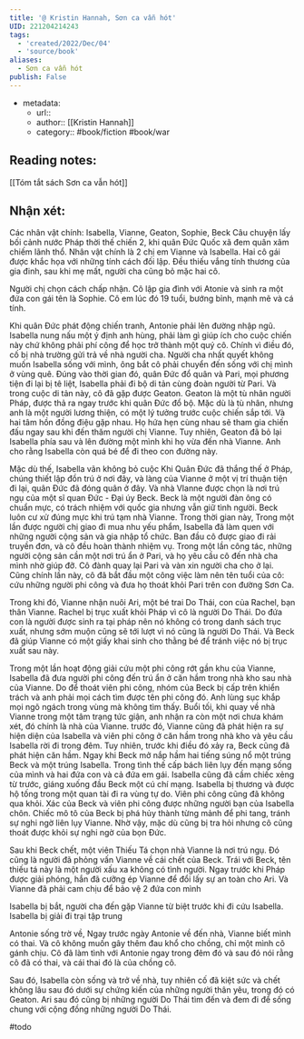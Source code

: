 ```yaml
---
title: '@ Kristin Hannah, Sơn ca vẫn hót'
UID: 221204214243
tags:
  - 'created/2022/Dec/04'
  - 'source/book'
aliases:
  - Sơn ca vẫn hót
publish: False
---
```

- metadata:
	- url::
	- author:: [[Kristin Hannah]]
	- category:: #book/fiction #book/war


## Reading notes:
[[Tóm tắt sách Sơn ca vẫn hót]]

## Nhận xét:
Các nhân vật chính: Isabella, Vianne, Geaton, Sophie, Beck
Câu chuyện lấy bối cảnh nước Pháp thời thế chiến 2, khi quân Đức Quốc xã đem quân xâm chiếm lãnh thổ.
Nhân vật chính là 2 chị em Vianne và Isabella. Hai cô gái được khắc họa với những tính cách đối lập. Đều thiếu vắng tính thương của gia đinh, sau khi mẹ mất, người cha cũng bỏ mặc hai cô.

Người chị chọn cách chấp nhận. Cô lập gia đình với Atonie và sinh ra một đứa con gái tên là Sophie. Cô em lúc đó 19 tuổi, bướng bỉnh, mạnh mẽ và cá tính.

Khi quân Đức phát động chiến tranh, Antonie phải lên đường nhập ngũ. Isabella nung nấu một ý định anh hùng, phải làm gì giúp ích cho cuộc chiến này chứ không phải phí công để học trở thành một quý cô. Chính vì điều đó, cố bị nhà trường gửi trả về nhà người cha. Người cha nhất quyết không muốn Isabella sống với mình, ông bắt cô phải chuyển đến sống với chị mình ở vùng quê. Đúng vào thời gian đó, quân Đức đổ quân và Pari, mọi phương tiện đi lại bị tê liệt, Isabella phải đi bộ di tản cùng đoàn người từ Pari. Và trong cuộc di tản này, cô đã gặp được Geaton. Geaton là một tù nhân người Pháp, được thả ra ngay trước khi quân Đức đổ bộ. Mặc dù là tù nhân, nhưng anh là một người lương thiện, có một lý tưởng trước cuộc chiến sắp tới. Và hai tâm hồn đồng điệu gặp nhau. Họ hứa hẹn cùng nhau sẽ tham gia chiến đấu ngay sau khi đến thăm người chị Vianne. Tuy  nhiên, Geaton đã bỏ lại Isabella phía sau và lên đường một mình khi họ vừa đến nhà Vianne. Anh cho rằng Isabella còn quá bé để đi theo con đường này.

Mặc dù thế, Isabella vãn không bỏ cuộc
Khi Quân Đức đã thắng thế ở Pháp, chúng thiết lập đồn trú ở nơi đây, và làng của Vianne ở một vị trí thuận tiện đi lại, quân Đức đã đóng quân ở đây. Và nhà VIanne được chọn là nơi trú ngụ của một sĩ quan Đức - Đại úy Beck. Beck là một người đàn ông có chuẩn mực, có trách nhiệm với quốc gia nhưng vẫn giữ tình người. Beck luôn cư xử đúng mực khi trú tạm nhà Vianne.
Trong thời gian này, Trong một lần được người chị giao đi mua nhu yếu phẩm, Isabella đã làm quen với những người cộng sản và gia nhập tổ chức. Ban đầu cô được giao đi rải truyền đơn, và cô đều hoàn thành nhiệm vụ. Trong một lần công tác, những người cộng sản cần một nơi trú ẩn ở Pari, và họ yêu cầu cô đến nhà cha mình nhờ giúp đỡ. Cô đành quay lại Pari và vàn xin người cha cho ở lại. Cũng chính lần này, cô đã bắt đầu một công việc làm nên tên tuổi của cô: cứu những người phi công và đưa họ thoát khỏi Pari trên con đường Sơn Ca.

Trong khi đó, Vianne nhận nuôi Ari, một bé  trai Do Thái, con của Rachel, bạn thân Vianne. Rachel bị trục xuất khỏi Pháp vì cô là người Do Thái. Do đứa con là người được sinh ra tại pháp nên nó không có trong danh sách trục xuất, nhưng sớm muộn cũng sẽ tới lượt vì nó cũng là người Do Thái. Và Beck đã giúp Vianne có một giấy khai sinh cho thằng bé để tránh việc nó bị trục xuất sau này.

Trong một lần hoạt động giải cứu một phi công rớt gần khu của Vianne, Isabella đã đưa người phi công đến trú ẩn ở căn hầm trong nhà kho sau nhà của Vianne. Do để thoát viên phi công, nhóm của Beck bị cấp trên khiển trách và anh phải mọi cách tìm được tên phi công đó. Anh lùng sục khắp mọi ngõ ngách trong vùng mà không tìm thấy. Buổi tối, khi quay về nhà Vianne trong một tâm trạng tức giận, anh nhận ra còn một nơi chưa khám xét, đó chính là nhà của Vianne. trước đó, Vianne cũng đã phát hiện ra sự hiện diện của Isabella và viên phi công ở căn hầm trong nhà kho và yêu cầu Isabella rời đi trong đêm. Tuy nhiên, trước khi điều đó xảy ra, Beck cũng đã phát hiện căn hầm. Ngay khi Beck mở nắp hầm hai tiếng súng nổ một trúng Beck và một trúng Isabella. Trong tình thế cấp bách liên lụy đến mạng sống của mình và hai đứa con và cả đứa em gái. Isabella cũng đã cầm chiếc xẻng từ trước, giáng xuống đầu Beck một cú chí mạng. Isabella bị thương và được hộ tống trong một quan tài đi ra vùng tự do. Viên phi công cũng đã không qua khỏi. Xác của Beck và viên phi công được những người bạn của Isabella chôn. Chiếc mô tô của Beck bị phá hủy thành từng mảnh để phi tang, tránh sự nghi ngờ liên lụy Vianne. Nhờ vậy, mặc dù cũng bị tra hỏi nhưng cô cũng thoát được khỏi sự nghi ngờ của bọn Đức.

Sau khi Beck chết, một viên Thiếu Tá chọn nhà Vianne là nơi trú ngụ. Đó cũng là người đã phỏng vấn Vianne về cái chết của Beck. Trái với Beck, tên thiếu tá này là một người xấu xa không có tình người.
Ngay trước khi Pháp được giải phóng, hắn đã cưỡng ép Vianne để đổi lấy sự an toàn cho Ari. Và Vianne đã phải cam chịu để bảo vệ 2 đứa con mình

Isabella bị bắt, người cha đến gặp Vianne từ biệt trước khi đi cứu Isabella. Isabella bị giải đi trại tập trung

Antonie sống trờ về, Ngay trước ngày Antonie về đến nhà, Vianne biết mình có thai. Và cô không muốn gây thêm đau khổ cho chồng, chỉ một mình cô gánh chịu. Cô đã làm tình với Antonie ngay trong đêm đó và sau đó nói rằng cô đã có thai, và cái thai đó là của chồng cô.

Sau đó, Isabella còn sống và trở về nhà, tuy nhiên cố đã kiệt sức và chết không lâu sau đó dưới sự chứng kiến của những người thân yêu, trong đó có Geaton. Ari sau đó cũng bị những người Do Thái tìm đến và đem đi để sống chung với cộng đồng những người Do Thái.

#todo 



